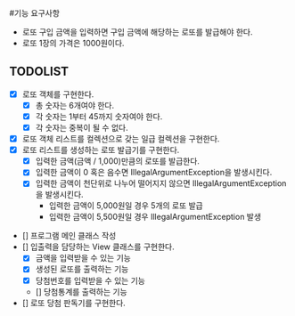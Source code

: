 #기능 요구사항
- 로또 구입 금액을 입력하면 구입 금액에 해당하는 로또를 발급해야 한다.
- 로또 1장의 가격은 1000원이다.

## TODOLIST
- [x] 로또 객체를 구현한다.
  - [x] 총 숫자는 6개여야 한다.
  - [x] 각 숫자는 1부터 45까지 숫자여야 한다.
  - [x] 각 숫자는 중복이 될 수 없다.
- [x] 로또 객체 리스트를 컬렉션으로 갖는 일급 컬렉션을 구현한다.
- [x] 로또 리스트를 생성하는 로또 발급기를 구현한다. 
  - [x] 입력한 금액(금액 / 1,000)만큼의 로또를 발급한다.
  - [x] 입력한 금액이 0 혹은 음수면 IllegalArgumentException을 발생시킨다.
  - [x] 입력한 금액이 천단위로 나누어 떨어지지 않으면 IllegalArgumentException을 발생시킨다. 
    - 입력한 금액이 5,000원일 경우 5개의 로또 발급
    - 입력한 금액이 5,500원일 경우 IllegalArgumentException 발생
- [] 프로그램 메인 클래스 작성
- [] 입출력을 담당하는 View 클래스를 구현한다.
  - [x] 금액을 입력받을 수 있는 기능
  - [x] 생성된 로또를 출력하는 기능
  - [x] 당첨번호를 입력받을 수 있는 기능
  - [] 당첨통계를 출력하는 기능
- [] 로또 당첨 판독기를 구현한다. 
